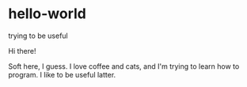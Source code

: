 # hello-world
trying to be useful

Hi there!

Soft here, I guess. I love coffee and cats, and I'm trying to learn how to program. I like to be useful latter.
